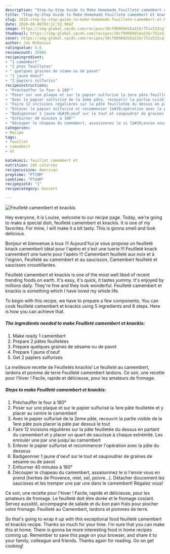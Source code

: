 ```yaml
---
description: "Step-by-Step Guide to Make Homemade Feuilleté camembert et knackis"
title: "Step-by-Step Guide to Make Homemade Feuilleté camembert et knackis"
slug: 1616-step-by-step-guide-to-make-homemade-feuillete-camembert-et-knackis
date: 2020-08-06T03:12:53.904Z
image: https://img-global.cpcdn.com/recipes/10cf00989d16a216/751x532cq70/feuillete-camembert-et-knackis-photo-principale-de-la-recette.jpg
thumbnail: https://img-global.cpcdn.com/recipes/10cf00989d16a216/751x532cq70/feuillete-camembert-et-knackis-photo-principale-de-la-recette.jpg
cover: https://img-global.cpcdn.com/recipes/10cf00989d16a216/751x532cq70/feuillete-camembert-et-knackis-photo-principale-de-la-recette.jpg
author: Jon McKenzie
ratingvalue: 4.6
reviewcount: 35966
recipeingredient:
- "1 camembert"
- "2 ptes feuilletes"
- " quelques graines de ssame ou de pavot"
- "1 jaune doeuf"
- "2 papiers sulfuriss"
recipeinstructions:
- "Préchauffer le four à 180°"
- "Poser sur une plaque et sur le papier sulfurisé la 1ere pâte feuilletée et y placer au centre le camembert"
- "Avec le papier sulfurisé de la 2eme pâte, recouvrir la partie visible de la 1ere pâte puis placer la pâte par dessus le tout"
- "Faire 12 incisions régulières sur la pâte feuilletée du dessus en partant du camembert et y placer un quart de saucisse à chaque extrémité. Les enrouler une par une jusqu&#39;au camembert"
- "Enlever le papier sulfurisé et recommencer l&#39;opération avec la pâte du dessous"
- "Badigeonner 1 jaune d&#39;oeuf sur le tout et saupoudrer de graines de sésame ou de pavot"
- "Enfourner 40 minutes à 180°"
- "Découper le chapeau du camembert, assaisonnez le si l&#39;envie vous en prend (herbes de Provence, miel, sel, poivre...). Détacher doucement les saucisses et les tremper une par une dans le camembert! Régalez vous!"
categories:
- Recipe
tags:
- feuillet
- camembert
- et

katakunci: feuillet camembert et 
nutrition: 245 calories
recipecuisine: American
preptime: "PT19M"
cooktime: "PT44M"
recipeyield: "1"
recipecategory: Dessert

---
```



![Feuilleté camembert et knackis](https://img-global.cpcdn.com/recipes/10cf00989d16a216/751x532cq70/feuillete-camembert-et-knackis-photo-principale-de-la-recette.jpg)

Hey everyone, it is Louise, welcome to our recipe page. Today, we're going to make a special dish, feuilleté camembert et knackis. It is one of my favorites. For mine, I will make it a bit tasty. This is gonna smell and look delicious.

Bonjour et bienvenue à tous !!! Aujourd&#39;hui je vous propose un feuilleté knack camembert idéal pour l&#39;apéro et s&#39;est une tuerie !!! Feuilleté knack camembert une tuerie pour l&#39;apéro !!! Camembert feuilleté aux noix et à l&#39;oignon, Feuilleté au camembert et au saucisson, Camembert feuilleté et saucisses croustillantes.

Feuilleté camembert et knackis is one of the most well liked of recent trending foods on earth. It's easy, it's quick, it tastes yummy. It's enjoyed by millions daily. They're fine and they look wonderful. Feuilleté camembert et knackis is something which I have loved my whole life.


To begin with this recipe, we have to prepare a few components. You can cook feuilleté camembert et knackis using 5 ingredients and 8 steps. Here is how you can achieve that.

<!--inarticleads1-->

##### The ingredients needed to make Feuilleté camembert et knackis:

1. Make ready 1 camembert
1. Prepare 2 pâtes feuilletées
1. Prepare  quelques graines de sésame ou de pavot
1. Prepare 1 jaune d&#39;oeuf
1. Get 2 papiers sulfurisés


La meilleure recette de Feuilletés knackis! Le feuilleté au camembert, lardons et pomme de terre Feuilleté camembert lardons. Ce soir, une recette pour l&#39;hiver ! Facile, rapide et délicieuse, pour les amateurs de fromage. 

<!--inarticleads2-->

##### Steps to make Feuilleté camembert et knackis:

1. Préchauffer le four à 180°
1. Poser sur une plaque et sur le papier sulfurisé la 1ere pâte feuilletée et y placer au centre le camembert
1. Avec le papier sulfurisé de la 2eme pâte, recouvrir la partie visible de la 1ere pâte puis placer la pâte par dessus le tout
1. Faire 12 incisions régulières sur la pâte feuilletée du dessus en partant du camembert et y placer un quart de saucisse à chaque extrémité. Les enrouler une par une jusqu&#39;au camembert
1. Enlever le papier sulfurisé et recommencer l&#39;opération avec la pâte du dessous
1. Badigeonner 1 jaune d&#39;oeuf sur le tout et saupoudrer de graines de sésame ou de pavot
1. Enfourner 40 minutes à 180°
1. Découper le chapeau du camembert, assaisonnez le si l&#39;envie vous en prend (herbes de Provence, miel, sel, poivre...). Détacher doucement les saucisses et les tremper une par une dans le camembert! Régalez vous!


Ce soir, une recette pour l&#39;hiver ! Facile, rapide et délicieuse, pour les amateurs de fromage. Le feuilleté doit être dorée et le fromage coulant. Servez aussitôt, accompagné de salade et du bon pain frais pour piocher votre fromage. Feuilleté au Camembert, lardons et pommes de terre. 

So that's going to wrap it up with this exceptional food feuilleté camembert et knackis recipe. Thanks so much for your time. I'm sure that you can make this at home. There is gonna be more interesting food in home recipes coming up. Remember to save this page on your browser, and share it to your family, colleague and friends. Thanks again for reading. Go on get cooking!
